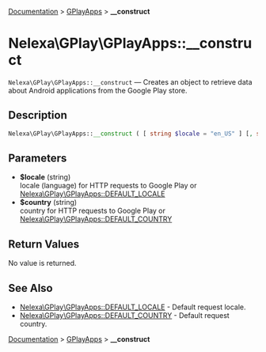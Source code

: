 [Documentation](../../README.md) > [GPlayApps](README.md) > **__construct**

# Nelexa\GPlay\GPlayApps::__construct
`Nelexa\GPlay\GPlayApps::__construct` — Creates an object to retrieve data about Android applications from the Google Play store.

## Description
```php
Nelexa\GPlay\GPlayApps::__construct ( [ string $locale = "en_US" ] [, string $country = "us" ] )
```

## Parameters
* **$locale** (string)  
locale (language) for HTTP requests to Google Play
or [Nelexa\GPlay\GPlayApps::DEFAULT_LOCALE](README.md#predefined-constants)
* **$country** (string)  
country for HTTP requests to Google Play
or [Nelexa\GPlay\GPlayApps::DEFAULT_COUNTRY](README.md#predefined-constants)

## Return Values
No value is returned.
## See Also
* [Nelexa\GPlay\GPlayApps::DEFAULT_LOCALE](README.md#predefined-constants) - Default request locale.
* [Nelexa\GPlay\GPlayApps::DEFAULT_COUNTRY](README.md#predefined-constants) - Default request country.

[Documentation](../../README.md) > [GPlayApps](README.md) > **__construct**
